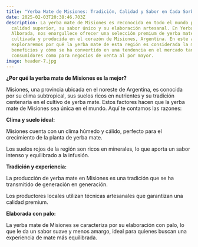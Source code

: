 ```yaml
---
title: "Yerba Mate de Misiones: Tradición, Calidad y Sabor en Cada Sorbo"
date: 2025-02-03T20:38:46.703Z
description: La yerba mate de Misiones es reconocida en todo el mundo por su
  calidad superior, su sabor único y su elaboración artesanal. En Yerba Mate
  Alborada, nos enorgullece ofrecer una selección premium de yerba mate,
  cultivada y producida en el corazón de Misiones, Argentina. En este artículo,
  exploraremos por qué la yerba mate de esta región es considerada la mejor, sus
  beneficios y cómo se ha convertido en una tendencia en el mercado tanto para
  consumidores como para negocios de venta al por mayor.
image: header-7.jpg
---
```

**¿Por qué la yerba mate de Misiones es la mejor?**



Misiones, una provincia ubicada en el noreste de Argentina, es conocida por su clima subtropical, sus suelos ricos en nutrientes y su tradición centenaria en el cultivo de yerba mate. Estos factores hacen que la yerba mate de Misiones sea única en el mundo. Aquí te contamos las razones:



**Clima y suelo ideal:**



Misiones cuenta con un clima húmedo y cálido, perfecto para el crecimiento de la planta de yerba mate.



Los suelos rojos de la región son ricos en minerales, lo que aporta un sabor intenso y equilibrado a la infusión.



**Tradición y experiencia:**



La producción de yerba mate en Misiones es una tradición que se ha transmitido de generación en generación.



Los productores locales utilizan técnicas artesanales que garantizan una calidad premium.



**Elaborada con palo:**



La yerba mate de Misiones se caracteriza por su elaboración con palo, lo que le da un sabor suave y menos amargo, ideal para quienes buscan una experiencia de mate más equilibrada.